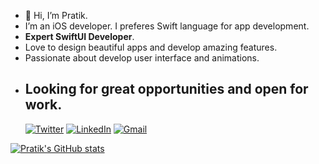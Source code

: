 
- 👋 Hi, I’m Pratik.
- I’m an iOS developer. I preferes Swift language for app development.
- **Expert SwiftUI Developer**.
- Love to design beautiful apps and develop amazing features.
- Passionate about develop user interface and animations.
- **Looking for great opportunities and open for work.**
	- 
	[![Twitter](https://img.shields.io/badge/Twitter-%231DA1F2?style=for-the-badge&logo=twitter&logoColor=white)](https://twitter.com/im_pratik_28) [![LinkedIn](https://img.shields.io/badge/LinkedIn-%230077B5.svg?&style=for-the-badge&logo=linkedin&logoColor=white)](https://www.linkedin.com/in/pratik-gadhesariya-047a14142/) [![Gmail](https://img.shields.io/badge/Gmail-D14836?style=for-the-badge&logo=gmail&logoColor=white)](https://mail.google.com/mail/?view=cm&fs=1&to=pratikgadhesariya29@gmail.com)

[![Pratik's GitHub stats](https://github-readme-stats.vercel.app/api?username=pratikg29&show_icons=true&theme=onedark)](https://github.com/anuraghazra/github-readme-stats)
